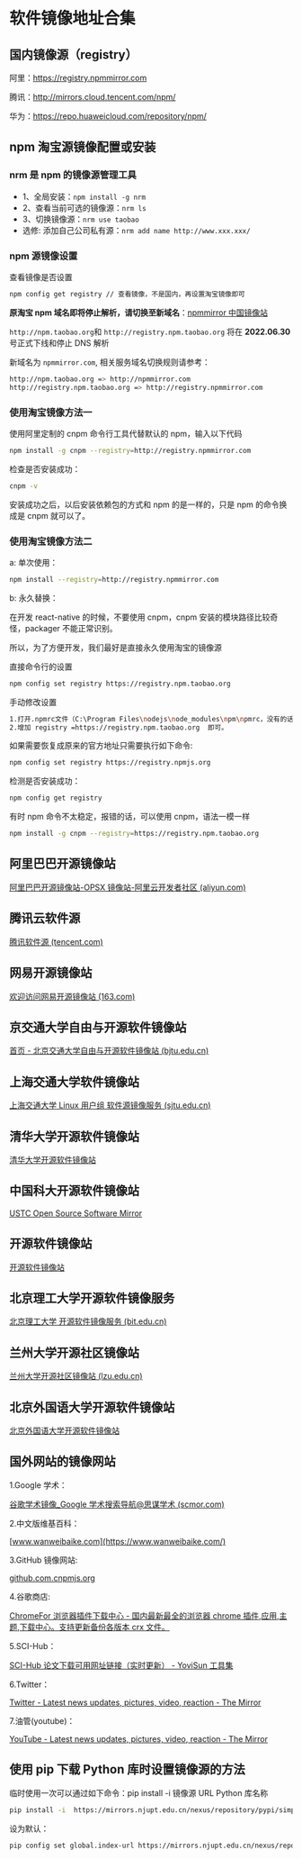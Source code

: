# 软件镜像地址合集

## 国内镜像源（registry）

阿里：<https://registry.npmmirror.com>

腾讯：<http://mirrors.cloud.tencent.com/npm/>

华为：<https://repo.huaweicloud.com/repository/npm/>

## npm 淘宝源镜像配置或安装

### nrm 是 npm 的镜像源管理工具

- 1、全局安装：`npm install -g nrm`
- 2、查看当前可选的镜像源：`nrm ls`
- 3、切换镜像源：`nrm use taobao`
- 选修: 添加自己公司私有源：`nrm add name http://www.xxx.xxx/`

### npm 源镜像设置

查看镜像是否设置

```bash
npm config get registry // 查看镜像，不是国内，再设置淘宝镜像即可
```

**原淘宝 npm 域名即将停止解析，请切换至新域名**：[npmmirror 中国镜像站](http://www.npmmirror.com/)

`http://npm.taobao.org`和 `http://registry.npm.taobao.org` 将在 **2022.06.30** 号正式下线和停止 DNS 解析

新域名为 `npmmirror.com`, 相关服务域名切换规则请参考：

```bash
http://npm.taobao.org => http://npmmirror.com
http://registry.npm.taobao.org => http://registry.npmmirror.com
```

### 使用淘宝镜像方法一

使用阿里定制的 cnpm 命令行工具代替默认的 npm，输入以下代码

```bash
npm install -g cnpm --registry=http://registry.npmmirror.com
```

检查是否安装成功：

```bash
cnpm -v
```

安装成功之后，以后安装依赖包的方式和 npm 的是一样的，只是 npm 的命令换成是 cnpm 就可以了。

### 使用淘宝镜像方法二

a: 单次使用：

```bash
npm install --registry=http://registry.npmmirror.com
```

b: 永久替换：

在开发 react-native 的时候，不要使用 cnpm，cnpm 安装的模块路径比较奇怪，packager 不能正常识别。

所以，为了方便开发，我们最好是直接永久使用淘宝的镜像源

直接命令行的设置

```bash
npm config set registry https://registry.npm.taobao.org
```

手动修改设置

```bash
1.打开.npmrc文件（C:\Program Files\nodejs\node_modules\npm\npmrc，没有的话可以使用git命令行建一个( touch .npmrc)，用cmd命令建会报错）
2.增加 registry =https://registry.npm.taobao.org  即可。
```

如果需要恢复成原来的官方地址只需要执行如下命令:

```bash
npm config set registry https://registry.npmjs.org
```

检测是否安装成功：

```bash
npm config get registry
```

有时 npm 命令不太稳定，报错的话，可以使用 cnpm，语法一模一样

```bash
npm install -g cnpm --registry=https://registry.npm.taobao.org
```

## 阿里巴巴开源镜像站

[阿里巴巴开源镜像站-OPSX 镜像站-阿里云开发者社区 (aliyun.com)](https://developer.aliyun.com/mirror/)

## 腾讯云软件源

[腾讯软件源 (tencent.com)](https://mirrors.cloud.tencent.com/)

## 网易开源镜像站

[欢迎访问网易开源镜像站 (163.com)](http://mirrors.163.com/)

## 京交通大学自由与开源软件镜像站

[首页 - 北京交通大学自由与开源软件镜像站 (bjtu.edu.cn)](https://mirror.bjtu.edu.cn/)

## 上海交通大学软件镜像站

[上海交通大学 Linux 用户组 软件源镜像服务 (sjtu.edu.cn)](https://mirror.sjtu.edu.cn/)

## 清华大学开源软件镜像站

[清华大学开源软件镜像站](https://mirrors.tuna.tsinghua.edu.cn/)

## 中国科大开源软件镜像站

[USTC Open Source Software Mirror](https://mirrors.ustc.edu.cn/)

## 开源软件镜像站

[开源软件镜像站](https://mirrors.cnnic.cn/)

## 北京理工大学开源软件镜像服务

[北京理工大学 开源软件镜像服务 (bit.edu.cn)](http://mirrors.bit.edu.cn/web/)

## 兰州大学开源社区镜像站

[兰州大学开源社区镜像站 (lzu.edu.cn)](http://mirror.lzu.edu.cn/)

## 北京外国语大学开源软件镜像站

[北京外国语大学开源软件镜像站](https://mirrors.bfsu.edu.cn/)

## 国外网站的镜像网站

1.Google 学术：

[谷歌学术镜像\_Google 学术搜索导航@思谋学术 (scmor.com)](https://ac.scmor.com/)

2.中文版维基百科：

[www.wanweibaike.com](https://www.wanweibaike.com/)

3.GitHub 镜像网站:

[github.com.cnpmjs.org](https://github.com.cnpmjs.org/)

4.谷歌商店:

[ChromeFor 浏览器插件下载中心 - 国内最新最全的浏览器 chrome 插件,应用,主题,下载中心。支持更新备份各版本 crx 文件。](https://www.chromefor.com/)

5.SCI-Hub：

[SCI-Hub 论文下载可用网址链接（实时更新） - YoviSun 工具集](https://tool.yovisun.com/scihub/)

6.Twitter：

[Twitter - Latest news updates, pictures, video, reaction - The Mirror](https://www.mirror.co.uk/all-about/twitter)

7.油管(youtube)：

[YouTube - Latest news updates, pictures, video, reaction - The Mirror](https://www.mirror.co.uk/all-about/youtube)

## 使用 pip 下载 Python 库时设置镜像源的方法

临时使用一次可以通过如下命令：pip install -i 镜像源 URL Python 库名称

```bash
pip install -i  https://mirrors.njupt.edu.cn/nexus/repository/pypi/simple  numpy
```

设为默认：

```bash
pip config set global.index-url https://mirrors.njupt.edu.cn/nexus/repository/pypi/simple
```
